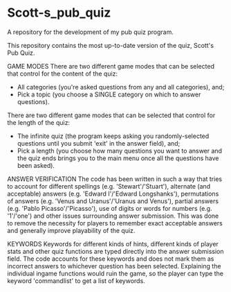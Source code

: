 # Scott-s_pub_quiz
A repository for the development of my pub quiz program.

This repository contains the most up-to-date version of the quiz, Scott's Pub Quiz.

GAME MODES
There are two different game modes that can be selected that control for the content of the quiz:
- All categories (you're asked questions from any and all categories), and;
- Pick a topic (you choose a SINGLE category on which to answer questions).

There are two different game modes that can be selected that control for the length of the quiz:
- The infinite quiz (the program keeps asking you randomly-selected questions until you submit 'exit' in the answer field), and;
- Pick a length (you choose how many questions you want to answer and the quiz ends brings you to the main menu once all the questions have been asked).

ANSWER VERIFICATION
The code has been written in such a way that tries to account for different spellings (e.g. 'Stewart'/'Stuart'), alternate (and acceptable) answers (e.g. 'Edward I'/'Edward Longshanks'), permutations of answers (e.g. 'Venus and Uranus'/'Uranus and Venus'), partial answers (e.g. 'Pablo Picasso'/'Picasso'), use of digits or words for numbers (e.g. '1'/'one') and other issues surrounding answer submission.  This was done to remove the necessity for players to remember exact acceptable answers and generally improve playability of the quiz.

KEYWORDS
Keywords for different kinds of hints, different kinds of player stats and other quiz functions are typed directly into the answer submission field.  The code accounts for these keywords and does not mark them as incorrect answers to whichever question has been selected.
Explaining the individual ingame functions would ruin the game, so the player can type the keyword 'commandlist' to get a list of keywords.
